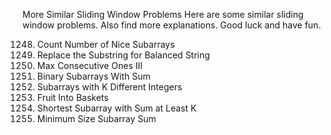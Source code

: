 More Similar Sliding Window Problems
Here are some similar sliding window problems.
Also find more explanations.
Good luck and have fun.

1248. Count Number of Nice Subarrays
1234. Replace the Substring for Balanced String
1004. Max Consecutive Ones III
930. Binary Subarrays With Sum
992. Subarrays with K Different Integers
904. Fruit Into Baskets
862. Shortest Subarray with Sum at Least K
209. Minimum Size Subarray Sum
